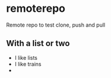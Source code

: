 remoterepo
==========

Remote repo to test clone, push and pull

## With a list or two
* I like lists
* I like trains
* 
